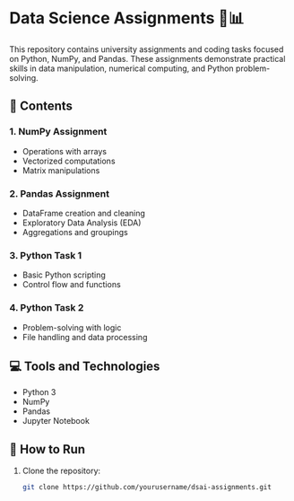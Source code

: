 # Data Science Assignments 🧠📊

This repository contains university assignments and coding tasks focused on Python, NumPy, and Pandas. These assignments demonstrate practical skills in data manipulation, numerical computing, and Python problem-solving.

## 📁 Contents

### 1. NumPy Assignment
- Operations with arrays
- Vectorized computations
- Matrix manipulations

### 2. Pandas Assignment
- DataFrame creation and cleaning
- Exploratory Data Analysis (EDA)
- Aggregations and groupings

### 3. Python Task 1
- Basic Python scripting
- Control flow and functions

### 4. Python Task 2
- Problem-solving with logic
- File handling and data processing

## 💻 Tools and Technologies

- Python 3
- NumPy
- Pandas
- Jupyter Notebook

## 🧪 How to Run

1. Clone the repository:
   ```bash
   git clone https://github.com/yourusername/dsai-assignments.git
